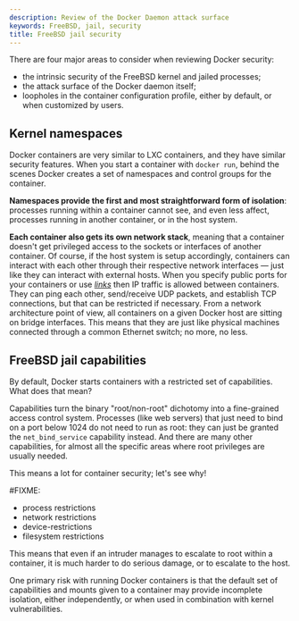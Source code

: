 ```yaml
---
description: Review of the Docker Daemon attack surface
keywords: FreeBSD, jail, security
title: FreeBSD jail security
---
```


There are four major areas to consider when reviewing Docker security:

 - the intrinsic security of the FreeBSD kernel and jailed processes;
 - the attack surface of the Docker daemon itself;
 - loopholes in the container configuration profile, either by default,
   or when customized by users.

## Kernel namespaces

Docker containers are very similar to LXC containers, and they have
similar security features. When you start a container with
`docker run`, behind the scenes Docker creates a set of namespaces and control
groups for the container.

**Namespaces provide the first and most straightforward form of
isolation**: processes running within a container cannot see, and even
less affect, processes running in another container, or in the host
system.

**Each container also gets its own network stack**, meaning that a
container doesn't get privileged access to the sockets or interfaces
of another container. Of course, if the host system is setup
accordingly, containers can interact with each other through their
respective network interfaces — just like they can interact with
external hosts. When you specify public ports for your containers or use
[*links*](../../network/links.md)
then IP traffic is allowed between containers. They can ping each other,
send/receive UDP packets, and establish TCP connections, but that can be
restricted if necessary. From a network architecture point of view, all
containers on a given Docker host are sitting on bridge interfaces. This
means that they are just like physical machines connected through a
common Ethernet switch; no more, no less.

## FreeBSD jail capabilities

By default, Docker starts containers with a restricted set of
capabilities. What does that mean?

Capabilities turn the binary "root/non-root" dichotomy into a
fine-grained access control system. Processes (like web servers) that
just need to bind on a port below 1024 do not need to run as root: they
can just be granted the `net_bind_service` capability instead. And there
are many other capabilities, for almost all the specific areas where root
privileges are usually needed.

This means a lot for container security; let's see why!

#FIXME:
- process restrictions
- network restrictions
- device-restrictions
- filesystem restrictions

This means that even if an intruder manages to escalate to root within a
container, it is much harder to do serious damage, or to escalate
to the host.

One primary risk with running Docker containers is that the default set
of capabilities and mounts given to a container may provide incomplete
isolation, either independently, or when used in combination with
kernel vulnerabilities.
